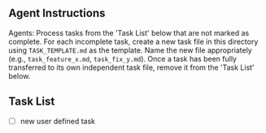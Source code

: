 ## Agent Instructions

Agents: Process tasks from the 'Task List' below that are not marked as complete. For each incomplete task, create a new task file in this directory using `TASK_TEMPLATE.md` as the template. Name the new file appropriately (e.g., `task_feature_x.md`, `task_fix_y.md`). Once a task has been fully transferred to its own independent task file, remove it from the 'Task List' below.

## Task List
- [ ] new user defined task
